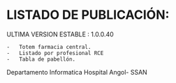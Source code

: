 # LISTADO  DE PUBLICACIÓN: 

ULTIMA VERSION ESTABLE : 1.0.0.40

    -   Totem farmacia central.
    -   Listado por profesional RCE 
    -   Tabla de pabellón.

Departamento Informatica Hospital Angol- SSAN      